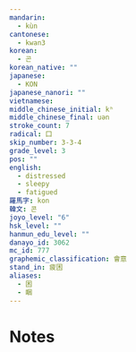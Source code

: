 ```yaml
---
mandarin:
  - kùn
cantonese:
  - kwan3
korean:
  - 곤
korean_native: ""
japanese:
  - KON
japanese_nanori: ""
vietnamese:
middle_chinese_initial: kʰ
middle_chinese_final: uən
stroke_count: 7
radical: 囗
skip_number: 3-3-4
grade_level: 3
pos: ""
english:
  - distressed
  - sleepy
  - fatigued
羅馬字: kon
韓文: 콘
joyo_level: "6"
hsk_level: ""
hanmun_edu_level: ""
danayo_id: 3062
mc_id: 777
graphemic_classification: 會意
stand_in: 疲困
aliases:
  - 困
  - 睏
---
```


# Notes
